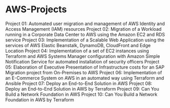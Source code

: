 # AWS-Projects

Project 01: Automated user migration and management of AWS Identity and Access Management (IAM) resources
Project 02: Migration of a Workload running in a Corporate Data Center to AWS using the Amazon EC2 and RDS service
Project 03: Implementation of a Scalable Web Application using the services of AWS Elastic Beanstalk, DynamoDB, CloudFront and Edge Location
Project 04: Implementation of a set of EC2 instances using Terraform and AWS Systems Manager configuration with Amazon Simple Notification Service for automated installation of security officers
Project 05: Elaboration of Executive Presentation of Infrastructure costs for an SAP Migration project from On-Premises to AWS
Project 06: Implementation of an E-Commerce System on AWS in an automated way using Terraform and Ansible
Project 07: Deploy an End-to-End Solution in AWS
Project 08: Deploy an End-to-End Solution in AWS by Terraform
Project 09: Can You Build a Network Foundation in AWS
Project 10: Can You Build a Network Foundation in AWS by Terraform
